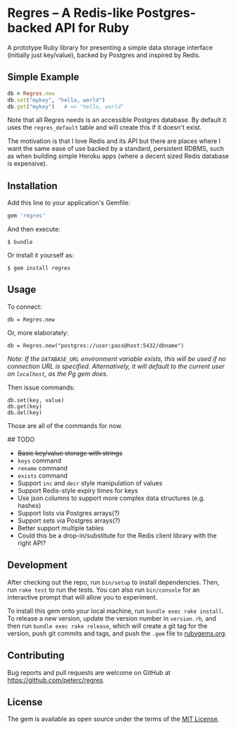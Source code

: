 # Regres – A Redis-like Postgres-backed API for Ruby

A prototype Ruby library for presenting a simple data storage interface (initially just key/value), backed by Postgres and inspired by Redis.

## Simple Example

```ruby
db = Regres.new
db.set("mykey", "hello, world")
db.get("mykey")   # => "hello, world"
```

Note that all Regres needs is an accessible Postgres database. By default it uses the `regres_default` table and will create this if it doesn't exist.

The motivation is that I love Redis and its API but there are places where I want the same ease of use backed by a standard, persistent RDBMS, such as when building simple Heroku apps (where a decent sized Redis database is expensive).

## Installation

Add this line to your application's Gemfile:

```ruby
gem 'regres'
```

And then execute:

    $ bundle

Or install it yourself as:

    $ gem install regres

## Usage

To connect:

    db = Regres.new

Or, more elaborately:

    db = Regres.new("postgres://user:pass@host:5432/dbname")

*Note: If the `DATABASE_URL` environment variable exists, this will be used if no connection URL is specified. Alternatively, it will default to the current user on `localhost`, as the Pg gem does.*

Then issue commands:

    db.set(key, value)
    db.get(key)
    db.del(key)

Those are all of the commands for now.

## TODO

* ~~Basic key/value storage with strings~~
* `keys` command
* `rename` command
* `exists` command
* Support `inc` and `decr` style manipulation of values
* Support Redis-style expiry times for keys
* Use json columns to support more complex data structures (e.g. hashes)
* Support lists via Postgres arrays(?)
* Support sets via Postgres arrays(?)
* Better support multiple tables
* Could this be a drop-in/substitute for the Redis client library with the right API?

## Development

After checking out the repo, run `bin/setup` to install dependencies. Then, run `rake test` to run the tests. You can also run `bin/console` for an interactive prompt that will allow you to experiment.

To install this gem onto your local machine, run `bundle exec rake install`. To release a new version, update the version number in `version.rb`, and then run `bundle exec rake release`, which will create a git tag for the version, push git commits and tags, and push the `.gem` file to [rubygems.org](https://rubygems.org).

## Contributing

Bug reports and pull requests are welcome on GitHub at https://github.com/peterc/regres.

## License

The gem is available as open source under the terms of the [MIT License](http://opensource.org/licenses/MIT).

